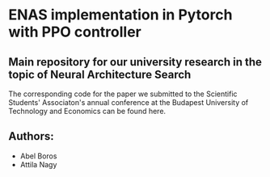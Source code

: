 # ENAS implementation in Pytorch with PPO controller


## Main repository for our university research in the topic of Neural Architecture Search
The corresponding code for the paper we submitted to the Scientific Students' Associaton's annual conference at the Budapest University of Technology and Economics can be found here.


## Authors:
- Abel Boros
- Attila Nagy

